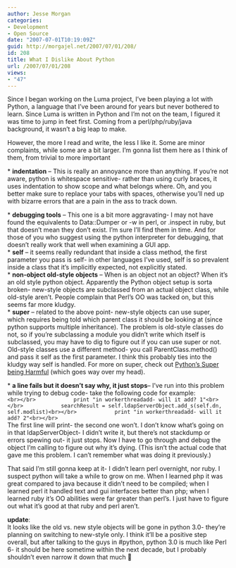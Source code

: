 ```yaml
---
author: Jesse Morgan
categories:
- Development
- Open Source
date: "2007-07-01T10:19:09Z"
guid: http://morgajel.net/2007/07/01/208/
id: 208
title: What I Dislike About Python
url: /2007/07/01/208
views:
- "47"
---
```


Since I began working on the Luma project, I’ve been playing a lot with Python, a language that I’ve been around for years but never bothered to learn. Since Luma is written in Python and I’m not on the team, I figured it was time to jump in feet first. Coming from a perl/php/ruby/java background, it wasn’t a big leap to make.

However, the more I read and write, the less I like it. Some are minor complaints, while some are a bit larger. I’m gonna list them here as I think of them, from trivial to more important

\* **indentation** – This is really an annoyance more than anything. If you’re not aware, python is whitespace sensitive- rather than using curly braces, it uses indentation to show scope and what belongs where. Oh, and you better make sure to replace your tabs with spaces, otherwise you’ll ned up with bizarre errors that are a pain in the ass to track down.

\* **debugging tools** – This one is a bit more aggravating- I may not have found the equivalents to Data::Dumper or -w in perl, or .inspect in ruby, but that doesn’t mean they don’t exist. I’m sure I’ll find them in time. And for those of you who suggest using the python interpreter for debugging, that doesn’t really work that well when examining a GUI app.  
\* **self** – it seems really redundant that inside a class method, the first parameter you pass is self- in other languages I’ve used, self is so prevalent inside a class that it’s implicitly expected, not explicitly stated.  
\* **non-object old-style objects** – When is an object not an object? When it’s an old style python object. Apparently the Python object setup is sorta broken- new-style objects are subclassed from an actual object class, while old-style aren’t. People complain that Perl’s OO was tacked on, but this seems far more kludgy.  
\* **super** – related to the above point- new-style objects can use super, which requires being told which parent class it should be looking at (since python supports multiple inheritance). The problem is old-style classes do not, so if you’re subclassing a module you didn’t write which itself is subclassed, you may have to dig to figure out if you can use super or not. Old-style classes use a different method- you call ParentClass.method() and pass it self as the first parameter. I think this probably ties into the kludgy way self is handled. For more on super, check out [Python’s Super being Harmful](http://fuhm.net/super-harmful/) (which goes way over my head).

\* **a line fails but it doesn’t say why, it just stops**– I’ve run into this problem while trying to debug code- take the following code for example:  
`<br></br>            print "in workerthreadadd- will it add? 1"<br></br>            searchResult = self.ldapServerObject.add_s(self.dn, self.modlist)<br></br>            print "in workerthreadadd- will it add? 2"<br></br>`  
The first line will print- the second one won’t. I don’t know what’s going on in that ldapServerObject- I didn’t write it, but there’s not stackdump or errors spewing out- it just stops. Now I have to go through and debug the object I’m calling to figure out why it’s dying. (This isn’t the actual code that gave me this problem. I can’t remember what was doing it previously.)

That said I’m still gonna keep at it- I didn’t learn perl overnight, nor ruby. I suspect python will take a while to grow on me. When I learned php it was great compared to java because it didn’t need to be compiled; when I learned perl it handled text and gui interfaces better than php; when I learned ruby it’s OO abilities were far greater than perl’s. I just have to figure out what it’s good at that ruby and perl aren’t.

**update**:  
It looks like the old vs. new style objects will be gone in python 3.0- they’re planning on switching to new-style only. I think it’ll be a positive step overall, but after talking to the guys in #python, python 3.0 is much like Perl 6- it should be here sometime within the next decade, but I probably shouldn’t even narrow it down that much 🙂